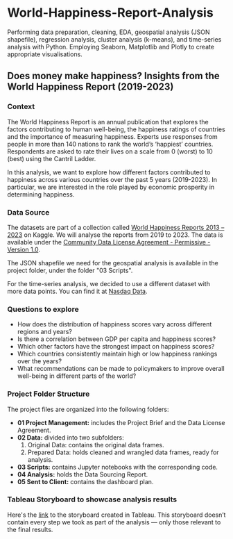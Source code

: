 # World-Happiness-Report-Analysis

Performing data preparation, cleaning, EDA, geospatial analysis (JSON shapefile), regression analysis, cluster analysis (k-means), and time-series analysis with Python. Employing Seaborn, Matplotlib and Plotly to create appropriate visualisations.

## Does money make happiness? Insights from the World Happiness Report (2019-2023)

### Context

The World Happiness Report is an annual publication that explores the factors contributing to human well-being, the happiness ratings of countries and the importance of measuring happiness. Experts use responses from people in more than 140 nations to rank the world’s ‘happiest’ countries. Respondents are asked to rate their lives on a scale from 0 (worst) to 10 (best) using the Cantril Ladder. 

In this analysis, we want to explore how different factors contributed to happiness across various countries over the past 5 years (2019-2023). In particular, we are interested in the role played by economic prosperity in determining happiness.

### Data Source

The datasets are part of a collection called [World Happiness Reports 2013 – 2023](https://www.kaggle.com/datasets/joebeachcapital/world-happiness-report-2013-2023?resource=download) on Kaggle. We will analyse the reports from 2019 to 2023. The data is available under the [Community Data License Agreement - Permissive - Version 1.0](https://cdla.dev/permissive-1-0/).

The JSON shapefile we need for the geospatial analysis is available in the project folder, under the folder "03 Scripts".

For the time-series analysis, we decided to use a different dataset with more data points. You can find it at [Nasdaq Data](https://data.nasdaq.com/databases/ZILLOW).

### Questions to explore

- How does the distribution of happiness scores vary across different regions and years?
- Is there a correlation between GDP per capita and happiness scores?
- Which other factors have the strongest impact on happiness scores?
- Which countries consistently maintain high or low happiness rankings over the years?
- What recommendations can be made to policymakers to improve overall well-being in different parts of the world?

### Project Folder Structure

The project files are organized into the following folders:
- **01 Project Management:** includes the Project Brief and the Data License Agreement.
- **02 Data:** divided into two subfolders:
  1. Original Data: contains the original data frames.
  2. Prepared Data: holds cleaned and wrangled data frames, ready for analysis.
- **03 Scripts:** contains Jupyter notebooks with the corresponding code.
- **04 Analysis:** holds the Data Sourcing Report.
- **05 Sent to Client:** contains the dashboard plan.

### Tableau Storyboard to showcase analysis results

Here's the [link](https://public.tableau.com/app/profile/giada.griso/viz/Doesmoneymakehappiness/Story1#1) to the storyboard created in Tableau. This storyboard doesn’t contain every step we took as part of the analysis — only those relevant to the final results.
